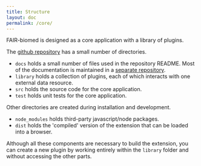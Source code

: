 ```yaml
---
title: Structure
layout: doc
permalink: /core/
---
```


FAIR-biomed is designed as a core application with a library of plugins.
 
The [github repository](https://www.github.com/fair-biomed/fair-biomed) has a small number of directories. 

 - `docs` holds a small number of files used in the repository README. Most of the documentation is maintained in a [separate repository](https://github.com/FAIR-biomed/fair-biomed.github.io).
 - `library` holds a collection of plugins, each of which interacts with one external data resource.  
  - `src` holds the source code for the core application.
 - `test` holds unit tests for the core application.
 
Other directories are created during installation and development.
 
 - `node_modules` holds third-party javascript/node packages. 
 - `dist` holds the 'compiled' version of the extension that can be loaded into a browser.   
 
Although all these components are necessary to build the extension, you can create a new plugin by working entirely within the `library` folder and without accessing the other parts.
 
